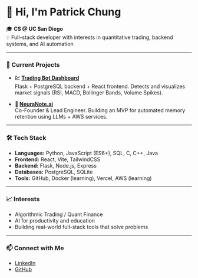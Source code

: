 # 👋 Hi, I'm Patrick Chung

🎓 **CS @ UC San Diego**  
💡 Full-stack developer with interests in quantitative trading, backend systems, and AI automation

---

### 🚀 Current Projects

- **💹 [Trading Bot Dashboard](https://github.com/TheAsianFish/trading-bot)**  
  Flask + PostgreSQL backend + React frontend. Detects and visualizes market signals (RSI, MACD, Bollinger Bands, Volume Spikes).

- **🧠 [NeuraNote.ai](https://github.com/golkelj/NeuraNote)**  
  Co-Founder & Lead Engineer. Building an MVP for automated memory retention using LLMs + AWS services.

---

### 🛠️ Tech Stack

- **Languages:** Python, JavaScript (ES6+), SQL, C, C++, Java
- **Frontend:** React, Vite, TailwindCSS
- **Backend:** Flask, Node.js, Express
- **Databases:** PostgreSQL, SQLite
- **Tools:** GitHub, Docker (learning), Vercel, AWS (learning)

---

### 📈 Interests

- Algorithmic Trading / Quant Finance
- AI for productivity and education
- Building real-world full-stack tools that solve problems

---

### 📫 Connect with Me

- [LinkedIn]((https://www.linkedin.com/in/patrick-chung-5a17462b3/))
- [GitHub](https://github.com/TheAsianFish)  
